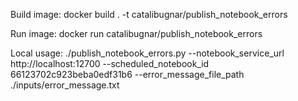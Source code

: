 Build image:
docker build . -t catalibugnar/publish_notebook_errors

Run image:
docker run catalibugnar/publish_notebook_errors

Local usage:
./publish_notebook_errors.py --notebook_service_url http://localhost:12700 --scheduled_notebook_id 66123702c923beba0edf31b6 --error_message_file_path ./inputs/error_message.txt
